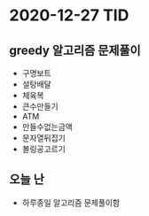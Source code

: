 # 2020-12-27 TID

## greedy 알고리즘 문제풀이

- 구명보트
- 설탕배달
- 체육복
- 큰수만들기
- ATM
- 만들수없는금액
- 문자열뒤집기
- 볼링공고르기

## 오늘 난

- 하루종일 알고리즘 문제풀이함
